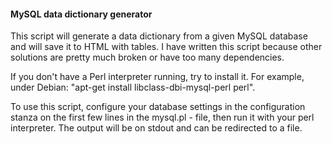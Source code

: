 #### MySQL data dictionary generator

This script will generate a data dictionary from a given MySQL database and will save 
it to HTML with tables. I have written this script because other solutions are 
pretty much broken or have too many dependencies.

If you don't have a Perl interpreter running, try to install it. For example, under Debian:
"apt-get install libclass-dbi-mysql-perl perl".

To use this script, configure your database settings in the configuration stanza on the first few lines in the mysql.pl - file, then run it with your perl interpreter. The 
output will be on stdout and can be redirected to a file.
